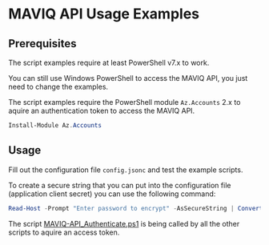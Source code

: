 # MAVIQ API Usage Examples

## Prerequisites

The script examples require at least PowerShell v7.x to work.

You can still use Windows PowerShell to access the MAVIQ API, you just need to change the examples.

The script examples require the PowerShell module `Az.Accounts` 2.x to aquire an authentication token to access the MAVIQ API.

```powershell
Install-Module Az.Accounts
```

## Usage

Fill out the configuration file `config.jsonc` and test the example scripts.

To create a secure string that you can put into the configuration file (application client secret) you can use the following command:

```powershell
Read-Host -Prompt "Enter password to encrypt" -AsSecureString | ConvertFrom-SecureString
```

The script [MAVIQ-API_Authenticate.ps1](/src/MAVIQ-API_Authenticate.ps1) is being called by all the other scripts to aquire an access token.
